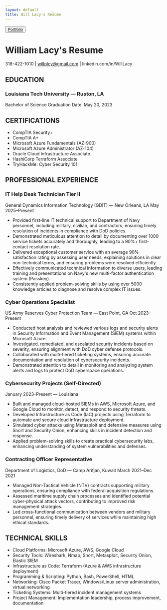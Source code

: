 ```yaml
---
layout: default
title: Will Lacy's Resume
---
```


 <button>
    <a type="button" href="https://pacy035.github.io/"> Portfolio</a>
 </button> 

# William Lacy's Resume
318-422-1010 | willplcy@gmail.com | linkedin.com/in/WillLacy

## EDUCATION
### Louisiana Tech University — Ruston, LA
Bachelor of Science 
Graduation Date: May 20, 2023

## CERTIFICATIONS
- CompTIA Security+
- CompTIA A+
- Microsoft Azure Fundamentals (AZ-900)
- Microsoft Azure Administrator (AZ-104)
- Oracle Cloud Infrastructure Associate
- HashiCorp Terraform Associate
- TryHackMe: Cyber Security 101

## PROFESSIONAL EXPERIENCE

### IT Help Desk Technician Tier II
General Dynamics Information Technology (GDIT) — New Orleans, LA
May 2025–Present
- Provided first-line IT technical support to Department of Navy personnel, including military, civilian, and contractors, ensuring timely resolution of incidents in compliance with DoD policies.
- Demonstrated meticulous attention to detail by documenting over 1000 service tickets accurately and thoroughly, leading to a 90%+ first-contact resolution rate.
- Delivered exceptional customer service with an average 90% satisfaction rating by assessing user needs, explaining solutions in clear non-technical terms, and ensuring problems were resolved efficiently.
- Effectively communicated technical information to diverse users, leading training and presentations on Navy's new multi-factor authentication system (Passkey).
- Consistently applied problem-solving skills by using over 5000 knowledge articles to diagnose and resolve complex IT issues.

### Cyber Operations Specialist
US Army Reserves Cyber Protection Team — East Point, GA
Oct 2023–Present
- Conducted host analysis and reviewed various logs and security alerts in Security Information and Event Management (SIEM) systems within Microsoft Azure.
- Investigated, remediated, and escalated security incidents based on severity, ensuring alignment with DoD cyber defense protocols.
- Collaborated with multi-tiered ticketing systems, ensuring accurate documentation and resolution of cybersecurity incidents.
- Demonstrated attention to detail in monitoring and analyzing system alerts and logs to protect DoD cyberspace operations.

### Cybersecurity Projects (Self-Directed)
January 2023–Present — Louisiana
- Built and managed cloud-hosted SIEMs in AWS, Microsoft Azure, and Google Cloud to monitor, detect, and respond to security threats.
- Developed Infrastructure as Code (IaC) projects using Terraform to automate and secure cloud infrastructure deployment.
- Simulated cyber attacks using Metasploit and defensive measures using Snort and Security Onion, enhancing skills in incident detection and response.
- Applied problem-solving skills to create practical cybersecurity labs, enhancing understanding of system vulnerabilities and defenses.

### Contracting Officer Representative
Department of Logistics, DoD — Camp Arifjan, Kuwait
March 2021–Dec 2021
- Managed Non-Tactical Vehicle (NTV) contracts supporting military operations, ensuring compliance with federal acquisition regulations.
- Assessed maritime supply chain processes and identified potential cyber-physical attack vectors, contributing to improved risk management strategies.
- Led cross-functional communication between vendors and military personnel, ensuring timely delivery of services while maintaining high ethical standards.

## TECHNICAL SKILLS
- Cloud Platforms: Microsoft Azure, AWS, Google Cloud
- Security Tools: Wireshark, Nmap, Snort, Metasploit, Security Onion, Elastic SIEM
- Infrastructure as Code: Terraform (Azure & AWS infrastructure deployment)
- Programming & Scripting: Python, Bash, PowerShell, HTML
- Networking: Cisco Packet Tracer, Windows/Linux server administration, virtual networking
- Ticketing Systems: Multi-tiered incident management systems
- Project Management: Implementation leadership, process improvement, documentation
